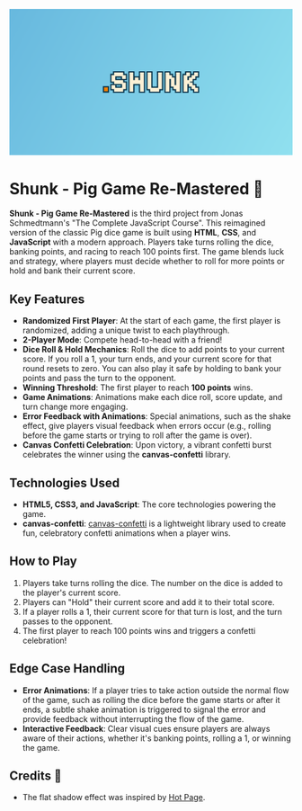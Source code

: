 ![](aesthetics/shunk-og.png)
# Shunk - Pig Game Re-Mastered 🎲

**Shunk - Pig Game Re-Mastered** is the third project from Jonas Schmedtmann's "The Complete JavaScript Course". This reimagined version of the classic Pig dice game is built using **HTML**, **CSS**, and **JavaScript** with a modern approach. Players take turns rolling the dice, banking points, and racing to reach 100 points first. The game blends luck and strategy, where players must decide whether to roll for more points or hold and bank their current score.

## Key Features
- **Randomized First Player**: At the start of each game, the first player is randomized, adding a unique twist to each playthrough.
- **2-Player Mode**: Compete head-to-head with a friend!
- **Dice Roll & Hold Mechanics**: Roll the dice to add points to your current score. If you roll a 1, your turn ends, and your current score for that round resets to zero. You can also play it safe by holding to bank your points and pass the turn to the opponent.
- **Winning Threshold**: The first player to reach **100 points** wins.
- **Game Animations**: Animations make each dice roll, score update, and turn change more engaging.
- **Error Feedback with Animations**: Special animations, such as the shake effect, give players visual feedback when errors occur (e.g., rolling before the game starts or trying to roll after the game is over).
- **Canvas Confetti Celebration**: Upon victory, a vibrant confetti burst celebrates the winner using the **canvas-confetti** library.


## Technologies Used
- **HTML5, CSS3, and JavaScript**: The core technologies powering the game.
- **canvas-confetti**: [canvas-confetti](https://www.npmjs.com/package/canvas-confetti) is a lightweight library used to create fun, celebratory confetti animations when a player wins.

## How to Play
1. Players take turns rolling the dice. The number on the dice is added to the player's current score.
2. Players can "Hold" their current score and add it to their total score.
3. If a player rolls a 1, their current score for that turn is lost, and the turn passes to the opponent.
4. The first player to reach 100 points wins and triggers a confetti celebration!

## Edge Case Handling
- **Error Animations**: If a player tries to take action outside the normal flow of the game, such as rolling the dice before the game starts or after it ends, a subtle shake animation is triggered to signal the error and provide feedback without interrupting the flow of the game.
- **Interactive Feedback**: Clear visual cues ensure players are always aware of their actions, whether it's banking points, rolling a 1, or winning the game.

## Credits 🙌
- The flat shadow effect was inspired by [Hot Page](https://hot.page).

